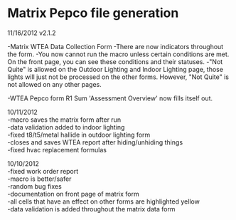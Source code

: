 Matrix Pepco file generation
=============

11/16/2012
v2.1.2

-Matrix WTEA Data Collection Form
-There are now indicators throughout the form. 
-You now cannot run the macro unless certain conditions are met. On the front page, you can see these conditions and their statuses. 
-"Not Quite" is allowed on the Outdoor Lighting and Indoor Lighting page, those lights will just not be processed on the other forms. However, "Not Quite" is not allowed on any other pages.

-WTEA Pepco form
	R1 Sum 'Assessment Overview' now fills itself out.

10/11/2012  
-macro saves the matrix form after run  
-data validation added to indoor lighting  
-fixed t8/t5/metal hallide in outdoor lighting form  
-closes and saves WTEA report after hiding/unhiding things  
-fixed hvac replacement formulas  
  
10/10/2012  
-fixed work order report  
-macro is better/safer  
-random bug fixes  
-documentation on front page of matrix form  
-all cells that have an effect on other forms are highlighted yellow  
-data validation is added throughout the matrix data form  